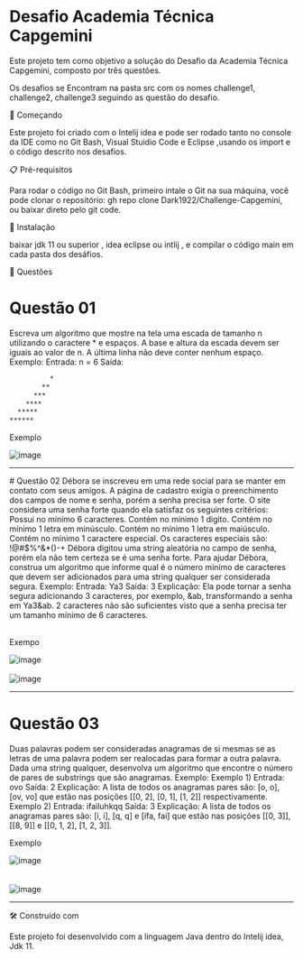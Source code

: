 # Desafio Academia Técnica Capgemini

Este projeto tem como objetivo a solução do Desafio da Academia Técnica Capgemini, composto por três questões.

Os desafios se Encontram na pasta src com os nomes challenge1, challenge2, challenge3 seguindo as questão do desafio.

🚀 Começando

Este projeto foi criado com o Intelij idea e pode ser rodado tanto no console da IDE como no Git Bash, Visual Stuidio Code e  Eclipse ,usando os import e o código descrito nos desafios.

📋 Pré-requisitos

Para rodar o código no Git Bash, primeiro intale o Git na sua máquina, você pode clonar o repositório: gh repo clone Dark1922/Challenge-Capgemini, ou baixar direto pelo git code.

🔧 Instalação

baixar jdk 11 ou superior , idea eclipse ou intlij , e compilar o código main em cada pasta dos desáfios.

🔩 Questôes

# Questão 01
Escreva um algoritmo que mostre na tela uma escada de tamanho n utilizando o caractere * e espaços. A base e altura da escada devem ser iguais ao valor de n. A última linha não 
deve conter nenhum espaço.
Exemplo:
Entrada:
n = 6
Saída:
```bash
          *
        **
      ***
    ****
  *****
******
```

Exemplo<br>

![image](https://user-images.githubusercontent.com/48605830/154740318-41ffc291-f236-4800-96e7-65dfa0f04326.png)
<hr>
# Questão 02
Débora se inscreveu em uma rede social para se manter em contato com seus amigos. A página de cadastro exigia o preenchimento dos campos de nome e senha, porém a senha precisa 
ser forte. O site considera uma senha forte quando ela satisfaz os seguintes critérios:
Possui no mínimo 6 caracteres.
Contém no mínimo 1 digito.
Contém no mínimo 1 letra em minúsculo.
Contém no mínimo 1 letra em maiúsculo.
Contém no mínimo 1 caractere especial. Os caracteres especiais são: !@#$%^&*()-+
Débora digitou uma string aleatória no campo de senha, porém ela não tem certeza se é uma senha forte. Para ajudar Débora, construa um algoritmo que informe qual é o número 
mínimo de caracteres que devem ser adicionados para uma string qualquer ser considerada segura.
Exemplo:
Entrada:
Ya3
Saída:
3
Explicação:
Ela pode tornar a senha segura adicionando 3 caracteres, por exemplo, &ab, transformando a senha em Ya3&ab. 2 caracteres não são suficientes visto que a senha precisa ter um 
tamanho mínimo de 6 caracteres.<br/>

<br/> Exempo <br/>

![image](https://user-images.githubusercontent.com/48605830/154740664-09527dc7-3cd6-48ee-8f88-6611d29e2e46.png)<br/>
<br/> ![image](https://user-images.githubusercontent.com/48605830/154740847-96894c85-527d-4af0-b4c7-a0095cef24f9.png)

<hr>

# Questão 03
Duas palavras podem ser consideradas anagramas de si mesmas se as letras de uma palavra podem ser realocadas para formar a outra palavra. Dada uma string qualquer, desenvolva 
um algoritmo que encontre o número de pares de substrings que são anagramas.
Exemplo:
Exemplo 1)
Entrada:
ovo
Saída:
2
Explicação:
A lista de todos os anagramas pares são: [o, o], [ov, vo] que estão nas posições [[0, 2], [0, 1], [1, 2]] respectivamente. 
Exemplo 2)
Entrada:
ifailuhkqq
Saída:
3
Explicação:
A lista de todos os anagramas pares são: [i, i], [q, q] e [ifa, fai] que estão nas posições [[0, 3]], [[8, 9]] e [[0, 1, 2], [1, 2, 3]].<br/>


Exemplo <br/>

![image](https://user-images.githubusercontent.com/48605830/154741103-d426f0a4-cb26-4481-b63b-4fdaf36d8cad.png)<br/> 
<br/> 
<br/> ![image](https://user-images.githubusercontent.com/48605830/154741149-4e8ba119-5eac-4b92-ad79-c9582b336d18.png)

<hr>

🛠️ Construído com

Este projeto foi desenvolvido com a linguagem Java dentro do Intelij idea,  Jdk 11.


